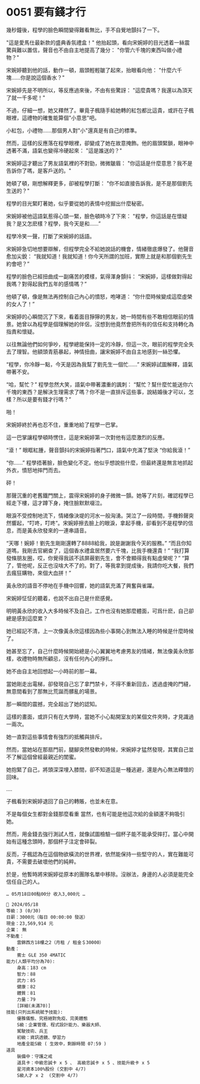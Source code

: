 # 0051 要有錢才行

幾秒鐘後，程學的臉色瞬間變得難看無比，手不自覺地顫抖了一下。

"這是愛馬仕最新款的盛典香氛禮盒！"
他抬起頭，看向宋婉婷的目光透着一絲震驚與難以置信，聲音也不由自主地提高了幾分：
"你管六千塊的東西叫做小禮物？"

宋婉婷聽到他的話，動作一頓，眉頭輕輕皺了起來，抬眼看向他：
"什麼六千塊……你是說這個香水？"

宋婉婷先是不明所以，等反應過來後，不由有些驚訝：
"這麼貴嗎？我還以為頂天了就一千多呢！"

不過，仔細一想，她又釋然了。畢竟子楓隨手給她轉的紅包都比這貴，或許在子楓眼裡，這禮物的確隻能算個"小意思"吧。

小紅包，小禮物……那個男人對"小"還真是有自己的標準。

然而，這樣的反應落在程學眼裡，卻變成了她在故意掩飾。他的眉頭緊鎖，眼神中透著不滿，語氣也變得冷硬起來：
"這是誰送的？"

宋婉婷這才聽出了男友語氣裡的不對勁，微微皺眉：
"你這話是什麼意思？我不是告訴你了嗎，是客戶送的。"

她頓了頓，剛想解釋更多，卻被程學打斷：
"你不如直接告訴我，是不是那個劉先生送的？"

程學的目光緊盯著她，似乎要從她的表情中挖掘出什麼秘密。

宋婉婷被他這語氣惹得心頭一緊，臉色頓時冷了下來：
"程學，你這話是在懷疑我？是又怎麽樣？程學，我今天是和……”

程學冷笑一聲，打斷了宋婉婷的話語。

宋婉婷急切地想要辯解，但程學完全不給她說話的機會，情緒徹底爆發了。他聲音愈加尖銳：
“我就知道！我就知道！你今天所謂的加班，實際上就是和那個劉先生約會吧？”

程學的臉色已經扭曲成一副痛苦的模樣，氣得渾身顫抖：
“宋婉婷，這樣做對得起我嗎？對得起我們五年的感情嗎？”

他頓了頓，像是無法再控制自己內心的憤怒，咆哮道：
“你什麼時候變成這麼虛榮的女人了！”

宋婉婷的心瞬間沉了下來，看着面目猙獰的男友，她一時間有些不敢相信眼前的情景。她曾以為程學是個理解她的伴侶，沒想到他竟然會把所有的信任和支持轉化為指責和懷疑。

以往無論他們如何爭吵，程學總能保持一定的冷靜，但這一次，眼前的程學完全失去了理智。他額頭青筋暴起，神情扭曲，讓宋婉婷不由自主地感到一絲恐懼。

“程學，你冷靜一點，今天是因為我幫了劉先生一個忙……”
宋婉婷試圖解釋，語氣帶著不安。

“哈，幫忙？”
程學忽然大笑，語氣中帶著濃重的諷刺：
“幫忙？幫什麼忙能送你六千塊的東西？是解決生理需求了嗎？你不是一直排斥這些事，說結婚後才可以，怎樣？所以是要有錢才行嗎？”

啪！

宋婉婷終於再也忍不住，重重地給了程學一巴掌。

這一巴掌讓程學頓時愣住，這是宋婉婷第一次對他有這麼激烈的反應。

“滾！”
眼眶紅腫，聲音顫抖的宋婉婷指著門口，語氣中充滿了堅決
“你給我滾！”

“你……”
程學捂著臉，臉色變化不定。他似乎想說些什麼，但最終還是無言地抓起外衣，憤怒地摔門而去。

砰！

那聲沉重的老舊鐵門關上，震得宋婉婷的身子微微一顫。她等了片刻，確認程學已經走下樓，這才蹲下身，掩住臉默默啜泣。

眼淚不受控制地流下，情緒像決堤的河水一般洶湧。哭泣了一段時間，手機鈴聲突然響起，“叮咚，叮咚”。宋婉婷擦去臉上的眼淚，拿起手機，卻看到不是程學的信息，而是黃永欣發來的一連串語音。

“天哪！婉婷！劉先生剛剛還轉了8888給我，說是謝謝我今天的服務。”
“而且你知道嗎，我剛去官網查了，這個香水禮盒居然要六千塊，比我手機還貴！”
“我打算發條朋友圈，哎，你覺得我該不該屏蔽劉先生，會不會顯得我有點虛榮呢？”
“算了，管他呢，反正也沒啥大不了的。對了，等我拿到提成後，我請你吃大餐，我們去瘋狂購物，來個大血拼！”

黃永欣的語音不停地在手機中回響，她的語氣充滿了興奮與雀躍。

宋婉婷怔怔的聽着，也說不出自己是什麽感覺。

明明黃永欣的收入大多時候不及自己，工作也沒有她那麼體面，可爲什麽，自己卻總是感到這麼累？

她已經記不清，上一次像黃永欣這樣因為些小事開心到無法入睡的時候是什麼時候了。

她甚至忘了，自己什麼時候開始總是小心翼翼地考慮男友的情緒，無法像黃永欣那樣，收禮物時無所顧忌，沒有任何內心的掙扎。

她不由自主地回想起一小時前的那一幕。

當她剛走出電梯，卻發現自己忘了拿門禁卡，不得不重新回去，透過虛掩的門縫，無意間看到了那無比荒誕而髒亂的場景。

那一瞬間的震撼，完全超出了她的認知。

這樣的畫面，或許只有在大學時，當她不小心點開室友的某個文件夾時，才見識過一兩次。

她一直對這些事情會有強烈的抵觸與排斥。

然而，當她站在那扇門前，腿腳突然發軟的時候，宋婉婷才猛然發現，其實自己並不了解這個曾經最親近的閨蜜。

她抱緊了自己，將頭深深埋入膝間，卻不知道這是一種逃避，還是內心無法釋懷的回味。

....

子楓看到宋婉婷退回了自己的轉賬，也並未在意。

不是每個女生都對金錢那麼看重
當然，也有可能是他這次給的金額還不夠吸引她。

然而，用金錢去強行測試人性，就像試圖檢驗一個杯子能不能承受摔打。當心中開始有這種念頭時，那個杯子注定會碎裂。

反而，子楓認為在這個物欲橫流的世界裡，依然能保持一些堅守的人，實在難能可貴，不需要去破壞他們的純粹。

於是，他暫時將宋婉婷從原本的團隊名單中移除。沒辦法，身邊的人必須是能完全信任自己的人。

`… 05月18日00點00分 收入3,000元 …`

```
📰 2024/05/18
等級：3 (0/30)
日薪：3000元（每日 00:00:00 發送）
現金：23,569,914 元
企業： 無
不動產：
    雲錦西方18樓之2（月租 / 租金＄30000）
動產：
    賓士 GLE 350 4MATIC
能力(人類平均分為70):
    身高：183 cm
    智力：88
    武力：85
    健康：82
    體質：81
    力量：79
    [詳細(未滿70)]
技能(只列出系統賦予技能):
    優雅儀態、究極絕對免疫、完美體態
    S級：企業管理、程式設計能力、樂器大師、
    駕駛技術、兵王
    初級：資訊透鏡、學習力
    地產全能S級 ( 生效中，剩餘時間 07:59 )
道具
    裝備中：守護之戒
    道具卡：中級忠誠卡 x 5 、 高級忠誠卡 x 5 、技能升級卡 x 5
    星河資本100%股份 (交割中 4/7)
    S級人才 x 2  (交割中 4/7)
```